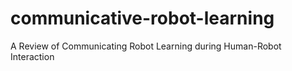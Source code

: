 # communicative-robot-learning
A Review of Communicating Robot Learning during Human-Robot Interaction
